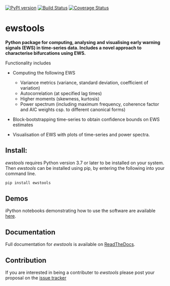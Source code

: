 [![PyPI version](https://badge.fury.io/py/ewstools.svg)](https://badge.fury.io/py/ewstools)
[![Build Status](https://travis-ci.com/ThomasMBury/ewstools.svg?branch=master)](https://travis-ci.com/ThomasMBury/ewstools)
[![Coverage Status](https://coveralls.io/repos/github/ThomasMBury/ewstools/badge.svg?branch=master&service=github)](https://coveralls.io/github/ThomasMBury/ewstools?branch=master&service=github)

# ewstools
**Python package for computing, analysing and visualising early warning signals (EWS)
in time-series data. Includes a novel approach to characterise bifurcations using EWS.**

Functionality includes

  - Computing the following EWS
    - Variance metrics (variance, standard deviation, coefficient of variation)
    - Autocorrelation (at specified lag times)
    - Higher moments (skewness, kurtosis)
    - Power spectrum (including maximum frequency, coherence factor and AIC weights csp. to different canonical forms)

  - Block-bootstrapping time-series to obtain confidence bounds on EWS estimates
  
  - Visualisation of EWS with plots of time-series and power spectra.
  
  
## Install:

*ewstools* requires Python version 3.7 or later to be installed on your system. Then *ewstools* can be installed using pip, by entering the following into your command line.
```python
pip install ewstools
```

## Demos

iPython notebooks demonstrating how to use the software are available [here](examples/).

## Documentation

Full documentation for *ewstools* is available on [ReadTheDocs](https://ewstools.readthedocs.io/en/latest/).

## Contribution

If you are interested in being a contributer to *ewstools* please post your proposal on the [issue tracker](https://github.com/ThomasMBury/ewstools/issues)

